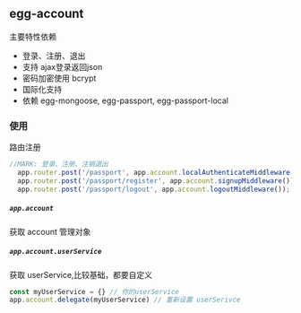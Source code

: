 ## egg-account

主要特性依赖

- 登录、注册、退出
- 支持 ajax登录返回json
- 密码加密使用 bcrypt
- 国际化支持
- 依赖 egg-mongoose, egg-passport, egg-passport-local

### 使用

路由注册

```javascript
//MARK: 登录、注册、注销退出
  app.router.post('/passport', app.account.localAuthenticateMiddleware());
  app.router.post('/passport/register', app.account.signupMiddleware());
  app.router.post('/passport/logout', app.account.logoutMiddleware());
```

##### `app.account`

获取 account 管理对象


##### `app.account.userService`

获取 userService,比较基础，都要自定义

```javascript
const myUserService = {} // 你的userService
app.account.delegate(myUserService) // 重新设置 userSerivce
```